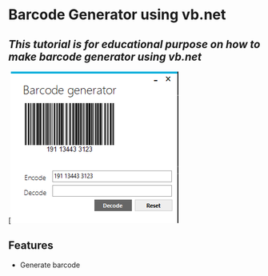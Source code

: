 # Barcode Generator using vb.net
## _This tutorial is for educational purpose on how to make barcode generator using vb.net_
[![N|Solid](https://github.com/rowen101/barcode_vb.net/blob/main/photo/barcode%20gen.png)

## Features

- Generate barcode 
